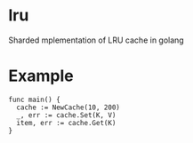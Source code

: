 # lru
Sharded mplementation of LRU cache in golang

# Example
```
func main() {
  cache := NewCache(10, 200)
  _, err := cache.Set(K, V)
  item, err := cache.Get(K)
}
```

